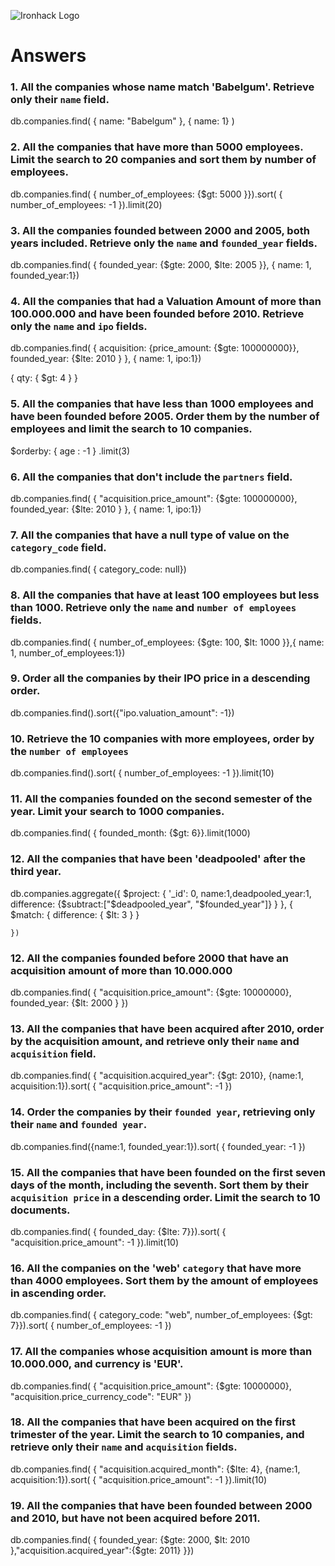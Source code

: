 ![Ironhack Logo](https://i.imgur.com/1QgrNNw.png)

# Answers

### 1. All the companies whose name match 'Babelgum'. Retrieve only their `name` field.

db.companies.find( { name: "Babelgum" }, { name: 1} )


### 2. All the companies that have more than 5000 employees. Limit the search to 20 companies and sort them by **number of employees**.

db.companies.find( { number_of_employees: {$gt: 5000 }}).sort( { number_of_employees: -1 }).limit(20)


### 3. All the companies founded between 2000 and 2005, both years included. Retrieve only the `name` and `founded_year` fields.

db.companies.find( { founded_year: {$gte: 2000, $lte: 2005 }}, { name: 1, founded_year:1})

### 4. All the companies that had a Valuation Amount of more than 100.000.000 and have been founded before 2010. Retrieve only the `name` and `ipo` fields.

db.companies.find( { acquisition: {price_amount: {$gte: 100000000}}, founded_year: {$lte: 2010 } }, { name: 1, ipo:1})

{ qty: { $gt: 4 } }

### 5. All the companies that have less than 1000 employees and have been founded before 2005. Order them by the number of employees and limit the search to 10 companies.

$orderby: { age : -1 } .limit(3)

### 6. All the companies that don't include the `partners` field.

db.companies.find( { "acquisition.price_amount": {$gte: 100000000}, founded_year: {$lte: 2010 } }, { name: 1, ipo:1})

### 7. All the companies that have a null type of value on the `category_code` field.

db.companies.find( { category_code: null})

### 8. All the companies that have at least 100 employees but less than 1000. Retrieve only the `name` and `number of employees` fields.

db.companies.find( { number_of_employees: {$gte: 100, $lt: 1000 }},{ name: 1, number_of_employees:1})

### 9. Order all the companies by their IPO price in a descending order.

db.companies.find().sort({"ipo.valuation_amount": -1})

### 10. Retrieve the 10 companies with more employees, order by the `number of employees`

db.companies.find().sort( { number_of_employees: -1 }).limit(10)

### 11. All the companies founded on the second semester of the year. Limit your search to 1000 companies.

db.companies.find( { founded_month: {$gt: 6}}.limit(1000)

### 12. All the companies that have been 'deadpooled' after the third year.

db.companies.aggregate({ $project: { '_id': 0, name:1,deadpooled_year:1, difference: {$subtract:["$deadpooled_year", "$founded_year"]}
}
    },
    { $match: { difference: { $lt: 3 }              }

    })


### 12. All the companies founded before 2000 that have an acquisition amount of more than 10.000.000

db.companies.find( { "acquisition.price_amount": {$gte: 10000000}, founded_year: {$lt: 2000 } })


### 13. All the companies that have been acquired after 2010, order by the acquisition amount, and retrieve only their `name` and `acquisition` field.

db.companies.find( { "acquisition.acquired_year": {$gt: 2010}, {name:1, acquisition:1}).sort( { "acquisition.price_amount": -1 })


### 14. Order the companies by their `founded year`, retrieving only their `name` and `founded year`.

db.companies.find({name:1, founded_year:1}).sort( { founded_year: -1 })

### 15. All the companies that have been founded on the first seven days of the month, including the seventh. Sort them by their `acquisition price` in a descending order. Limit the search to 10 documents.

db.companies.find( { founded_day: {$lte: 7}}).sort( { "acquisition.price_amount": -1 }).limit(10)

### 16. All the companies on the 'web' `category` that have more than 4000 employees. Sort them by the amount of employees in ascending order.

db.companies.find( { category_code: "web", number_of_employees: {$gt: 7}}).sort( { number_of_employees: -1 })


### 17. All the companies whose acquisition amount is more than 10.000.000, and currency is 'EUR'.

db.companies.find( { "acquisition.price_amount": {$gte: 10000000}, "acquisition.price_currency_code": "EUR" })

### 18. All the companies that have been acquired on the first trimester of the year. Limit the search to 10 companies, and retrieve only their `name` and `acquisition` fields.

db.companies.find( { "acquisition.acquired_month": {$lte: 4}, {name:1, acquisition:1}).sort( { "acquisition.price_amount": -1 }).limit(10)

### 19. All the companies that have been founded between 2000 and 2010, but have not been acquired before 2011.

db.companies.find( { founded_year: {$gte: 2000, $lt: 2010 },"acquisition.acquired_year":{$gte: 2011} }})
